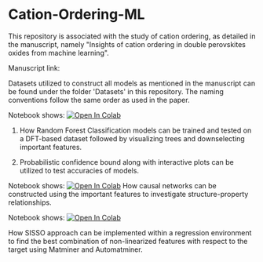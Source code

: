 # Cation-Ordering-ML

This repository is associated with the study of cation ordering, as detailed in the manuscript, 
namely "Insights of cation ordering in double perovskites oxides from machine learning".

Manuscript link:

Datasets utilized to construct all models as mentioned in the manuscript can be found under the folder 'Datasets' in this repository.
The naming conventions follow the same order as used in the paper.

Notebook shows:
[![Open In Colab](https://colab.research.google.com/assets/colab-badge.svg)](https://colab.research.google.com/github/aghosh92/Cation-Ordering-ML/blob/main/RandomForestClassifier.ipynb)

1. How Random Forest Classification models can be trained and tested on a DFT-based dataset followed by visualizing trees 
and downselecting important features.

2. Probabilistic confidence bound along with interactive plots can be utilized to test accuracies of models.

Notebook shows:
[![Open In Colab](https://colab.research.google.com/assets/colab-badge.svg)](https://colab.research.google.com/github/aghosh92/Cation-Ordering-ML/blob/main/CausalModel.ipynb)
How causal networks can be constructed using the important features to investigate structure-property relationships.

Notebook shows:
[![Open In Colab](https://colab.research.google.com/assets/colab-badge.svg)](https://colab.research.google.com/github/aghosh92/Cation-Ordering-ML/blob/main/Example_SissoRegression_Matminer.ipynb)

How SISSO approach can be implemented within a regression environment to find the best combination of non-linearized 
features with respect to the target using Matminer and Automatminer.
